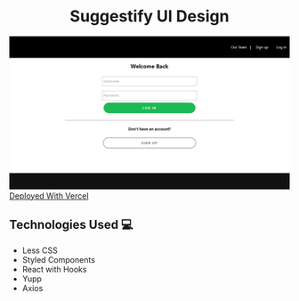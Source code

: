 <h1 align="center"> Suggestify UI Design </h1>
           
<img src="./suggestify_ss_1.png" />
<a href="https://suggestify-ui-design.vercel.app/">Deployed With Vercel</a>

## Technologies Used :computer:
- Less CSS
- Styled Components
- React with Hooks
- Yupp
- Axios
